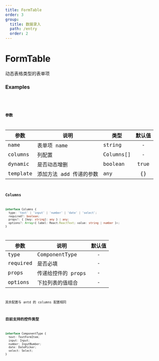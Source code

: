 ```yaml
---
title: FormTable
order: 3
group:
  title: 数据录入
  path: /entry
  order: 2
---
```


# FormTable

动态表格类型的表单项

### Examples

<code src="./demo1.jsx" />
<code src="./demo2.jsx" />

### 参数

| 参数     | 说明                    | 类型      | 默认值 |
| -------- | ----------------------- | --------- | :----: |
| name     | 表单项 name             | string    |   -    |
| columns  | 列配置                  | Columns[] |   -    |
| dynamic  | 是否动态增删            | boolean   |  true  |
| template | 添加方法 add 传递的参数 | any       |   {}   |

### Columns

```typescript
interface Columns {
  type: 'text' | 'input' | 'number' | 'date' | 'select';
  required?: boolean;
  props?: { [key: string]: any } | any;
  options?: Array<{ label: React.ReactText; value: string | number }>;
}
```

| 参数     | 说明               | 默认值 |
| -------- | ------------------ | :----: |
| type     | ComponentType      |   -    |
| required | 是否必填           |   -    |
| props    | 传递给控件的 props |   -    |
| options  | 下拉列表的值组合   |   -    |

其余配置与 antd 的 columns 配置相同

### 目前支持的控件类型

```typescript
interface ComponentType {
  text: TextFormItem;
  input: Input;
  number: InputNumber;
  date: DatePicker;
  select: Select;
}
```
